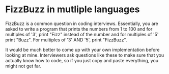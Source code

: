 # FizzBuzz in mutliple languages

FizzBuzz is a common question in coding interviews. Essentially, you are asked to write a program that prints the numbers from 1 to 100 and for multiples of '3', print "Fizz" instead of the number and for multiples of '5' print "Buzz". For multiples of '3' AND '5', print "FizzBuzz".

It would be much better to come up with your own implementation before looking at mine. Interviewers ask questions like these to make sure that you actually know how to code, so if you just copy and paste everything, you might not get far.
